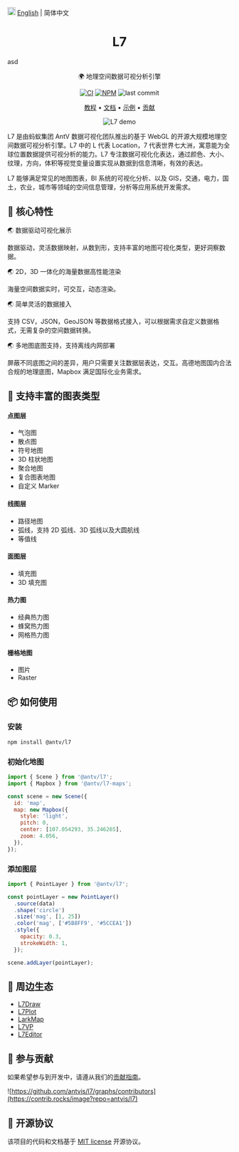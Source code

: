 <img src="https://gw.alipayobjects.com/zos/antfincdn/R8sN%24GNdh6/language.svg" width="18"> [English](./README.en-US.md) | 简体中文

<h1 align="center">L7</h1>
asd
<div align="center">

🌍 地理空间数据可视分析引擎

[![CI](https://github.com/antvis/L7/actions/workflows/ci.yml/badge.svg?branch=master)](https://github.com/antvis/L7/actions/workflows/ci.yml) [![NPM](https://flat.badgen.net/npm/v/@antv/l7?icon=npm)](https://www.npmjs.com/package/@antv/l7) ![last commit](https://badgen.net/github/last-commit/antvis/L7)

<p align="center">
  <a href="https://l7.antv.antgroup.com/tutorial/quickstart">教程</a> •
  <a href="https://l7.antv.antgroup.com/api/scene">文档</a> •
  <a href="https://l7.antv.antgroup.com/examples">示例</a> •
  <a href="./CONTRIBUTING.md">贡献</a>
</p>

![L7 demo](https://gw.alipayobjects.com/mdn/rms_855bab/afts/img/A*S-73QpO8d0YAAAAAAAAAAABkARQnAQ)

</div>

L7 是由蚂蚁集团 AntV 数据可视化团队推出的基于 WebGL 的开源大规模地理空间数据可视分析引擎。L7 中的 L 代表 Location，7 代表世界七大洲，寓意能为全球位置数据提供可视分析的能力。L7 专注数据可视化化表达，通过颜色、大小、纹理，方向，体积等视觉变量设置实现从数据到信息清晰，有效的表达。

L7 能够满足常见的地图图表，BI 系统的可视化分析、以及 GIS，交通，电力，国土，农业，城市等领域的空间信息管理，分析等应用系统开发需求。

## 🌟 核心特性

🌏 数据驱动可视化展示

数据驱动，灵活数据映射，从数到形，支持丰富的地图可视化类型，更好洞察数据。

🌏 2D，3D 一体化的海量数据高性能渲染

海量空间数据实时，可交互，动态渲染。

🌏 简单灵活的数据接入

支持 CSV，JSON，GeoJSON 等数据格式接入，可以根据需求自定义数据格式，无需复杂的空间数据转换。

🌏 多地图底图支持，支持离线内网部署

屏蔽不同底图之间的差异，用户只需要关注数据层表达，交互。高德地图国内合法合规的地理底图，Mapbox 满足国际化业务需求。

## 🌈 支持丰富的图表类型

#### 点图层

- 气泡图
- 散点图
- 符号地图
- 3D 柱状地图
- 聚合地图
- 复合图表地图
- 自定义 Marker

#### 线图层

- 路径地图
- 弧线，支持 2D 弧线、3D 弧线以及大圆航线
- 等值线

#### 面图层

- 填充图
- 3D 填充图

#### 热力图

- 经典热力图
- 蜂窝热力图
- 网格热力图

#### 栅格地图

- 图片
- Raster

## 📦 如何使用

### 安装

```bash
npm install @antv/l7
```

### 初始化地图

```javascript
import { Scene } from '@antv/l7';
import { Mapbox } from '@antv/l7-maps';

const scene = new Scene({
  id: 'map',
  map: new Mapbox({
    style: 'light',
    pitch: 0,
    center: [107.054293, 35.246265],
    zoom: 4.056,
  }),
});
```

### 添加图层

```javascript
import { PointLayer } from '@antv/l7';

const pointLayer = new PointLayer()
  .source(data)
  .shape('circle')
  .size('mag', [1, 25])
  .color('mag', ['#5B8FF9', '#5CCEA1'])
  .style({
    opacity: 0.3,
    strokeWidth: 1,
  });

scene.addLayer(pointLayer);
```

## 🔗 周边生态

- [L7Draw](https://github.com/antvis/L7Draw)
- [L7Plot](https://github.com/antvis/L7Plot)
- [LarkMap](https://github.com/antvis/LarkMap)
- [L7VP](https://locationinsight.antv.antgroup.com)
- [L7Editor](https://l7editor.antv.antgroup.com)

## 🤝 参与贡献

如果希望参与到开发中，请遵从我们的[贡献指南](./CONTRIBUTING.md)。

![https://github.com/antvis/l7/graphs/contributors](https://contrib.rocks/image?repo=antvis/l7)

## 📄 开源协议

该项目的代码和文档基于 [MIT license](./LICENSE) 开源协议。
